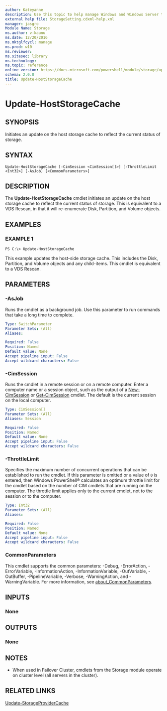 ```yaml
---
author: Kateyanne
description: Use this topic to help manage Windows and Windows Server technologies with Windows PowerShell.
external help file: StorageSetting.cdxml-help.xml
manager: jasgro
Module Name: Storage
ms.author: v-kaunu
ms.date: 12/20/2016
ms.mktglfcycl: manage
ms.prod: w10
ms.reviewer: 
ms.sitesec: library
ms.technology: 
ms.topic: reference
online version: https://docs.microsoft.com/powershell/module/storage/update-hoststoragecache?view=windowsserver2019-ps&wt.mc_id=ps-gethelp
schema: 2.0.0
title: Update-HostStorageCache
---
```


# Update-HostStorageCache

## SYNOPSIS
Initiates an update on the host storage cache to reflect the current status of storage.

## SYNTAX

```
Update-HostStorageCache [-CimSession <CimSession[]>] [-ThrottleLimit <Int32>] [-AsJob] [<CommonParameters>]
```

## DESCRIPTION
The **Update-HostStorageCache** cmdlet initiates an update on the host storage cache to reflect the current status of storage.
This is equivalent to a VDS Rescan, in that it will re-enumerate Disk, Partition, and Volume objects.

## EXAMPLES

### EXAMPLE 1
```
PS C:\> Update-HostStorageCache
```

This example updates the host-side storage cache.
This includes the Disk, Partition, and Volume objects and any child-items.
This cmdlet is equivalent to a VDS Rescan.

## PARAMETERS

### -AsJob
Runs the cmdlet as a background job. Use this parameter to run commands that take a long time to complete.

```yaml
Type: SwitchParameter
Parameter Sets: (All)
Aliases:

Required: False
Position: Named
Default value: None
Accept pipeline input: False
Accept wildcard characters: False
```

### -CimSession
Runs the cmdlet in a remote session or on a remote computer.
Enter a computer name or a session object, such as the output of a [New-CimSession](https://go.microsoft.com/fwlink/p/?LinkId=227967) or [Get-CimSession](https://go.microsoft.com/fwlink/p/?LinkId=227966) cmdlet.
The default is the current session on the local computer.

```yaml
Type: CimSession[]
Parameter Sets: (All)
Aliases: Session

Required: False
Position: Named
Default value: None
Accept pipeline input: False
Accept wildcard characters: False
```

### -ThrottleLimit
Specifies the maximum number of concurrent operations that can be established to run the cmdlet.
If this parameter is omitted or a value of `0` is entered, then Windows PowerShell® calculates an optimum throttle limit for the cmdlet based on the number of CIM cmdlets that are running on the computer.
The throttle limit applies only to the current cmdlet, not to the session or to the computer.

```yaml
Type: Int32
Parameter Sets: (All)
Aliases:

Required: False
Position: Named
Default value: None
Accept pipeline input: False
Accept wildcard characters: False
```

### CommonParameters
This cmdlet supports the common parameters: -Debug, -ErrorAction, -ErrorVariable, -InformationAction, -InformationVariable, -OutVariable, -OutBuffer, -PipelineVariable, -Verbose, -WarningAction, and -WarningVariable. For more information, see [about_CommonParameters](https://go.microsoft.com/fwlink/?LinkID=113216).

## INPUTS

### None

## OUTPUTS

### None

## NOTES

* When used in Failover Cluster, cmdlets from the Storage module operate on cluster level (all servers in the cluster).

## RELATED LINKS

[Update-StorageProviderCache](./Update-StorageProviderCache.md)

